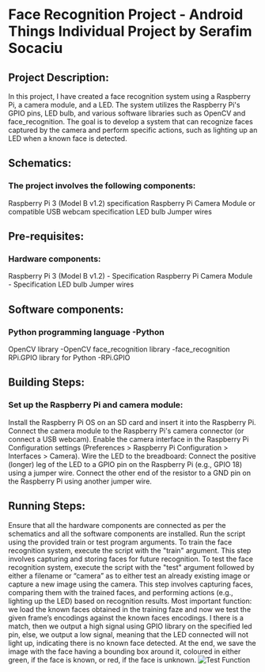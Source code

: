 # Face Recognition Project - Android Things Individual Project by Serafim Socaciu

## Project Description:
In this project, I have created a face recognition system using a Raspberry Pi, a camera module, and a LED. The system utilizes the Raspberry Pi's GPIO pins, LED bulb, and various software libraries such as OpenCV and face_recognition. The goal is to develop a system that can recognize faces captured by the camera and perform specific actions, such as lighting up an LED when a known face is detected.

## Schematics:
### The project involves the following components:
Raspberry Pi 3 (Model B v1.2) specification 
Raspberry Pi Camera Module or compatible USB webcam specification 
LED bulb
Jumper wires

## Pre-requisites:
### Hardware components:
Raspberry Pi 3 (Model B v1.2) - Specification
Raspberry Pi Camera Module - Specification
LED bulb
Jumper wires

## Software components:
### Python programming language -Python
OpenCV library -OpenCV
face_recognition library -face_recognition
RPi.GPIO library for Python -RPi.GPIO

## Building Steps:
### Set up the Raspberry Pi and camera module:
Install the Raspberry Pi OS on an SD card and insert it into the Raspberry Pi.
Connect the camera module to the Raspberry Pi's camera connector (or connect a USB webcam).
Enable the camera interface in the Raspberry Pi Configuration settings (Preferences > Raspberry Pi Configuration > Interfaces > Camera).
Wire the LED to the breadboard:
Connect the positive (longer) leg of the LED to a GPIO pin on the Raspberry Pi (e.g., GPIO 18) using a jumper wire.
Connect the other end of the resistor to a GND pin on the Raspberry Pi using another jumper wire.

## Running Steps:
Ensure that all the hardware components are connected as per the schematics and all the software components are installed.
Run the script using the provided train or test program arguments.
To train the face recognition system, execute the script with the "train" argument. This step involves capturing and storing faces for future recognition.
To test the face recognition system, execute the script with the "test" argument followed by either a filename or “camera” as to either test an already existing image or capture a new image using the camera. This step involves capturing faces, comparing them with the trained faces, and performing actions (e.g., lighting up the LED) based on recognition results.
Most important function: we load the known faces obtained in the training faze and now we test the given frame’s encodings against the known faces encodings. I there is a match, then we output a high signal using GPIO library on the specified led pin, else, we output a low signal, meaning that the LED connected will not light up, indicating there is no known face detected.
At the end, we save the image with the face having a bounding box around it, coloured in either green, if the face is known, or red, if the face is unknown.
![Test Function]('test_function.jpg')
